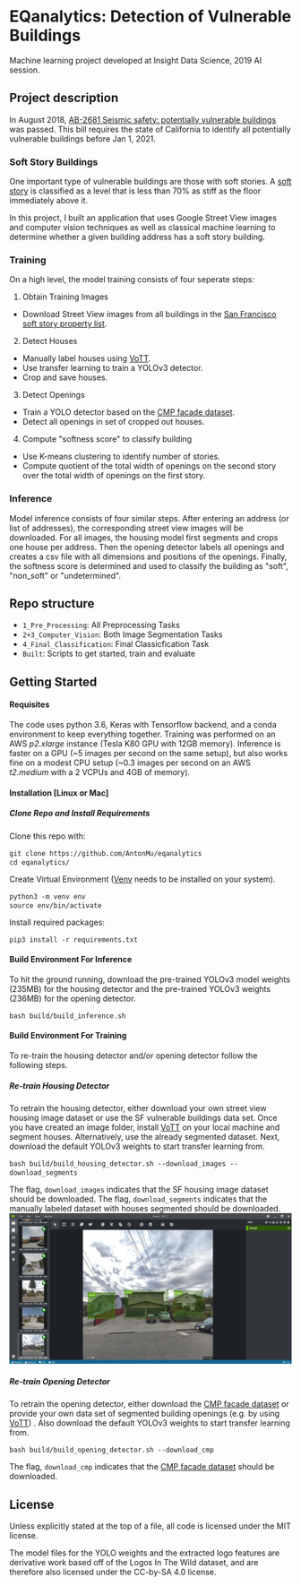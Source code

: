 
# EQanalytics: Detection of Vulnerable Buildings

Machine learning project developed at Insight Data Science, 2019 AI session.

## Project description
In August 2018, [AB-2681 Seismic safety: potentially vulnerable buildings]([https://leginfo.legislature.ca.gov/faces/billTextClient.xhtml?bill_id=201720180AB2681](https://leginfo.legislature.ca.gov/faces/billTextClient.xhtml?bill_id=201720180AB2681)) was passed. This bill requires the state of California to identify all potentially vulnerable buildings before Jan 1, 2021. 

### Soft Story Buildings
One important type of vulnerable buildings are those with soft stories. A [soft story](https://en.wikipedia.org/wiki/Soft_story_building) is classified as a level that is less than 70% as stiff as the floor immediately above it.

In this project, I built an application that uses Google Street View images and computer vision techniques as well as classical machine learning to determine whether a given building address has a soft story building. 

### Training
On a high level, the model training consists of four seperate steps:

 1. Obtain Training Images
 - Download Street View images from all buildings in the [San Francisco soft story property list](https://sfdbi.org/soft-story-properties-list).
 2. Detect Houses 
- Manually label houses using [VoTT](https://github.com/Microsoft/VoTT).
- Use transfer learning to train a YOLOv3 detector.
- Crop and save houses.
 3. Detect Openings 
 - Train a YOLO detector based on the [CMP facade dataset](http://cmp.felk.cvut.cz/~tylecr1/facade/).
 - Detect all openings in set of cropped out houses.
 4. Compute "softness score" to classify building
 -  Use K-means clustering to identify number of stories.
 - Compute quotient of the total width of openings on the second story over the total width of openings on the first story.
### Inference
Model inference consists of four similar steps. After entering an address (or list of addresses), the corresponding street view images will be downloaded. For all images, the housing model first segments and crops one house per address. Then the opening detector labels all openings and creates a csv file with all dimensions and positions of the openings. Finally, the softness score is determined and used to classify the building as "soft", "non_soft" or "undetermined". 

## Repo structure
+ `1_Pre_Processing`: All Preprocessing Tasks
+ `2+3_Computer_Vision`: Both Image Segmentation Tasks
+ `4_Final_Classification`: Final Classicfication Task
+ `Built`: Scripts to get started, train and evaluate

## Getting Started

#### Requisites
The code uses python 3.6, Keras with Tensorflow backend, and a conda environment to keep everything together. Training was performed on an AWS *p2.xlarge* instance (Tesla K80 GPU with 12GB memory). Inference is faster on a GPU (~5 images per second on the same setup), but also works fine on a modest CPU setup (~0.3 images per second on an AWS *t2.medium* with a 2 VCPUs and 4GB of memory).

#### Installation [Linux or Mac]

##### Clone Repo and Install Requirements
Clone this repo with:
```
git clone https://github.com/AntonMu/eqanalytics
cd eqanalytics/
```

Create Virtual Environment ([Venv](https://packaging.python.org/guides/installing-using-pip-and-virtual-environments/) needs to be installed on your system). 
```
python3 -m venv env
source env/bin/activate
```
Install required packages:

```
pip3 install -r requirements.txt
```

#### Build Environment For Inference

To hit the ground running, download the pre-trained YOLOv3 model weights (235MB) for the housing detector and the pre-trained YOLOv3 weights (236MB) for the opening detector. 
```
bash build/build_inference.sh
```
#### Build Environment For Training
To re-train the housing detector and/or opening detector follow the following steps. 

##### Re-train Housing Detector
To retrain the housing detector, either download your own street view housing image dataset or use the SF vulnerable buildings data set. Once you have created an image folder, install [VoTT](https://github.com/Microsoft/VoTT) on your local machine and segment houses. Alternatively, use the already segmented dataset. Next, download the default YOLOv3 weights to start transfer learning from.  
```
bash build/build_housing_detector.sh --download_images --download_segments
```
The flag, `download_images` indicates that the SF housing image dataset should be downloaded.  The flag, `download_segments` indicates that the manually labeled dataset with houses segmented should be downloaded.
![VoTT Housing](/VOTT_houses.png)
##### Re-train Opening Detector

To retrain the opening detector, either download the [CMP facade dataset](http://cmp.felk.cvut.cz/~tylecr1/facade/) or provide your own data set of segmented building openings (e.g. by using [VoTT](https://github.com/Microsoft/VoTT)) . Also download the default YOLOv3 weights to start transfer learning from.   
```
bash build/build_opening_detector.sh --download_cmp
```
The flag, `download_cmp` indicates that the [CMP facade dataset](http://cmp.felk.cvut.cz/~tylecr1/facade/) should be downloaded. 
<!-- 
## Usage
The script doing the work is [logohunter.py](src/logohunter.py) in the `src/` directory. It first uses a custom-trained YOLOv3 to find logo candidates in an image, and then looks for matches between the candidates and a user input logo.

Execute it with the `-h` option to see all of the possible command line inputs. A simple test to match 20 sample input
images in the [data/test/sample_in/](data/test/sample_in/) directory to logos in [data/test/test_brands/](data/test/test_brands/) can be executed with:
```
cd src/
python logohunter.py --test
```

Typical ways to run the program involve specifying one input brand and a folder of sample images:
```
python logohunter.py  --image --input_brands ../data/test/test_brands/test_lexus.png \
                              --input_images ../data/test/lexus/ \
                              --output ../data/test/test_lexus --outtxt

python logohunter.py  --image --input_brands ../data/test/test_brands/test_golden_state.jpg  \
                              --input_images ../data/test/goldenstate/  \
                              --output ../data/test/test_gs --outtxt

python logohunter.py  --image --input_images data_test.txt  \
                              --input_brands ../data/test/test_brands/test_lexus.png  \
                              --outtxt --no_save_img
```

In the first two use cases, we test a folder of images for a single brand ([lexus logo](data/test/test_brands/test_lexus.png) or [golden state logo](data/test/test_brands/test_golden_state.jpg)). The input images were downloaded from Google Images for test purposes. Running LogoHunter saves images with bounding box annotations in the folder specified (`test_lexus`, `test_gs`). Because each of these images contains the logo we are looking for, this is a way to estimate the false negative rate (and the recall).

In the third example, we test a text file containing paths to 2590 input images from the LogosInTheWild dataset against a single brand, without saving the annotated images. Because the brand is new to the dataset, this is a way to estimate the false positive rate (and the precision). (**Note:** this will not run out of the box, as you will need to separately download the LogosInTheWild dataset - follow the instructions below to download the dataset).



#### Data
This project uses the [Logos In The Wild dataset](https://www.iosb.fraunhofer.de/servlet/is/78045/) which can be requested via email directly from the authors of the paper, [arXiv:1710.10891](https://arxiv.org/abs/1710.10891). This dataset includes 11,054 images with 32,850 bounding boxes for a total of 871 brands.

See below for LICENSE information of this dataset.

#### Optional: download, process and clean dataset

Follow the directions in [data/](data/README.md) to download the Logos In The Wild dataset.

#### Optional: train object detection model
After the previous step, the `data_train.txt` and `data_test.txt` files have all the info necessary to train the model. We then follow the instructions of the [keras-yolo3](https://github.com/qqwweee/keras-yolo3) repo: first we download pre-trained YOLO weights from the YOLO official website, and then we convert them to the HDF5 format used by keras.
```
cd src/keras_yolo3
wget https://pjreddie.com/media/files/yolov3.weights
python convert.py yolov3.cfg yolov3.weights model_data/yolo.h5

cd ../
python train.py
```
Training detail such as paths to train/text files, log directory, number of epochs, learning rates and so on are specified in `src/train.py`. The training is performed in two runs, first with all the layers except the last three frozen, and then with all layers trainable.

On an AWS EC2 p2.xlarge instance, with a Tesla K-80 GPU with 11GB  of GPU memory and 64GB of RAM, training YOLOv3 for logo detection took approximately 10 hours for 50+50 epochs.
 -->

## License

Unless explicitly stated at the top of a file, all code is licensed under the MIT license.

<!-- 
The Logos In The Wild dataset (links to images, bounding box annotations, clean_dataset.py script) is licensed under the CC-by-SA 4.0 license. The images themselves were crawled from Google Images and are property of their respective copyright owners. For legal reasons, raw images other than the ones in `data/test` are not provided: while this project would fall in the "fair use" category, any commercial application would likely need to generate their own dataset.
 -->
The model files for the YOLO weights and the extracted logo features are derivative work based off of the Logos In The Wild dataset, and are therefore also licensed under the CC-by-SA 4.0 license.
